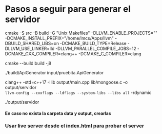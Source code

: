 # Pasos a seguir para generar el servidor

cmake -S src -B build -G "Unix Makefiles"   -DLLVM_ENABLE_PROJECTS=""   -DCMAKE_INSTALL_PREFIX="/home/lmcs/Apps/llvm"   -DBUILD_SHARED_LIBS=on   -DCMAKE_BUILD_TYPE=Release   -DLLVM_USE_LINKER=lld   -DLLVM_PARALLEL_COMPILE_JOBS=12   -DCMAKE_CXX_COMPILER=clang++   -DCMAKE_C_COMPILER=clang

cmake --build build -j8

./build/ApiGenerator input/pruebita.ApiGenerator

clang++ -std=c++17 -Ilib output/main.cpp lib/mongoose.c -o output/servidor \
`llvm-config --cxxflags --ldflags --system-libs --libs all` -rdynamic

./output/servidor


#### En caso no exista la carpeta data y output, crearlas

### Usar live server desde el index.html para probar el server
